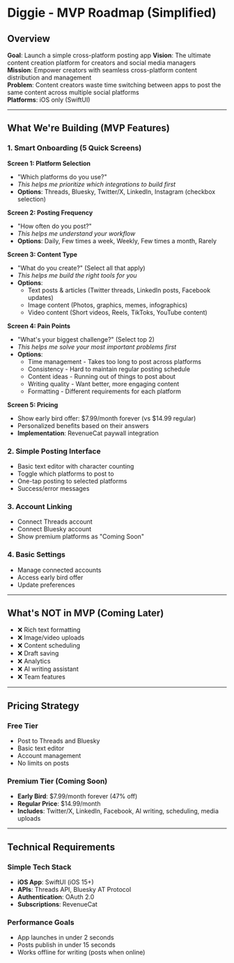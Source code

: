 # Diggie - MVP Roadmap (Simplified)

## Overview

**Goal**: Launch a simple cross-platform posting app
**Vision**: The ultimate content creation platform for creators and social media managers  
**Mission**: Empower creators with seamless cross-platform content distribution and management  
**Problem**: Content creators waste time switching between apps to post the same content across multiple social platforms  
**Platforms**: iOS only (SwiftUI)

---

## What We're Building (MVP Features)

### 1. Smart Onboarding (5 Quick Screens)

**Screen 1: Platform Selection**

- "Which platforms do you use?"
- _This helps me prioritize which integrations to build first_
- **Options**: Threads, Bluesky, Twitter/X, LinkedIn, Instagram (checkbox selection)

**Screen 2: Posting Frequency**

- "How often do you post?"
- _This helps me understand your workflow_
- **Options**: Daily, Few times a week, Weekly, Few times a month, Rarely

**Screen 3: Content Type**

- "What do you create?" (Select all that apply)
- _This helps me build the right tools for you_
- **Options**:
  - Text posts & articles (Twitter threads, LinkedIn posts, Facebook updates)
  - Image content (Photos, graphics, memes, infographics)
  - Video content (Short videos, Reels, TikToks, YouTube content)

**Screen 4: Pain Points**

- "What's your biggest challenge?" (Select top 2)
- _This helps me solve your most important problems first_
- **Options**:
  - Time management - Takes too long to post across platforms
  - Consistency - Hard to maintain regular posting schedule
  - Content ideas - Running out of things to post about
  - Writing quality - Want better, more engaging content
  - Formatting - Different requirements for each platform

**Screen 5: Pricing**

- Show early bird offer: $7.99/month forever (vs $14.99 regular)
- Personalized benefits based on their answers
- **Implementation**: RevenueCat paywall integration

### 2. Simple Posting Interface

- Basic text editor with character counting
- Toggle which platforms to post to
- One-tap posting to selected platforms
- Success/error messages

### 3. Account Linking

- Connect Threads account
- Connect Bluesky account
- Show premium platforms as "Coming Soon"

### 4. Basic Settings

- Manage connected accounts
- Access early bird offer
- Update preferences

---

## What's NOT in MVP (Coming Later)

- ❌ Rich text formatting
- ❌ Image/video uploads
- ❌ Content scheduling
- ❌ Draft saving
- ❌ Analytics
- ❌ AI writing assistant
- ❌ Team features

---

## Pricing Strategy

### Free Tier

- Post to Threads and Bluesky
- Basic text editor
- Account management
- No limits on posts

### Premium Tier (Coming Soon)

- **Early Bird**: $7.99/month forever (47% off)
- **Regular Price**: $14.99/month
- **Includes**: Twitter/X, LinkedIn, Facebook, AI writing, scheduling, media uploads

---

## Technical Requirements

### Simple Tech Stack

- **iOS App**: SwiftUI (iOS 15+)
- **APIs**: Threads API, Bluesky AT Protocol
- **Authentication**: OAuth 2.0
- **Subscriptions**: RevenueCat

### Performance Goals

- App launches in under 2 seconds
- Posts publish in under 15 seconds
- Works offline for writing (posts when online)
